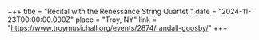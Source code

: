 +++
title = "Recital with the Renessance String Quartet "
date = "2024-11-23T00:00:00.000Z"
place = "Troy, NY"
link = "https://www.troymusichall.org/events/2874/randall-goosby/"
+++

